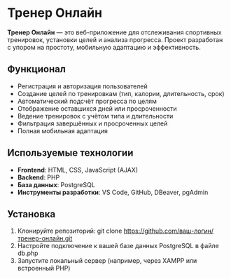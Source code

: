 # Тренер Онлайн

**Тренер Онлайн** — это веб-приложение для отслеживания спортивных тренировок, установки целей и анализа прогресса. Проект разработан с упором на простоту, мобильную адаптацию и эффективность.

## Функционал

- Регистрация и авторизация пользователей  
- Создание целей по тренировкам (тип, калории, длительность, срок)  
- Автоматический подсчёт прогресса по целям  
- Отображение оставшихся дней или просроченности  
- Ведение тренировок с учётом типа и длительности  
- Фильтрация завершённых и просроченных целей  
- Полная мобильная адаптация  

## Используемые технологии

- **Frontend**: HTML, CSS, JavaScript (AJAX)  
- **Backend**: PHP  
- **База данных**: PostgreSQL
- **Инструменты разработки**: VS Code, GitHub, DBeaver, pgAdmin  

## Установка

1. Клонируйте репозиторий:
   git clone https://github.com/ваш-логин/тренер-онлайн.git
2. Настройте подключение к вашей базе данных PostgreSQL в файле db.php
3. Запустите локальный сервер (например, через XAMPP или встроенный PHP)
